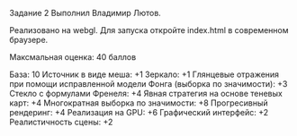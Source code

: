 Задание 2
Выполнил Владимир Лютов.

Реализовано на webgl. Для запуска откройте index.html в современном браузере.

Максмальная оценка: 40 баллов

База: 10
Источник в виде меша: +1
Зеркало: +1
Глянцевые отражения при помощи исправленной модели Фонга (выборка по значимости): +3
Стекло с формулами Френеля: +4
Явная стратегия на основе теневых карт: +4
Многократная выборка по значимости: +8
Прогресивный рендеринг: +4
Реализация на GPU: +6
Графический интерфейс: +2
Реалистичность сцены: +2
